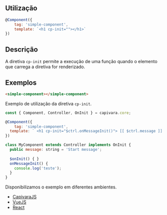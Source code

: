 ## Utilização
```js
@Component({
    tag: 'simple-component',
    template: `<h1 cp-init=""></h1>`
})
```
## Descrição

A diretiva `cp-init` permite a execução de uma função quando o elemento que carrega a diretiva for renderizado.

## Exemplos

```HTML
<simple-component></simple-component>
```

Exemplo de utilização da diretiva `cp-init`.

```js
const { Component, Controller, OnInit } = capivara.core;

@Component({
	tag: 'simple-component',
  template: ` <h1 cp-init="$ctrl.onMessageInit()"> [[ $ctrl.message ]] </h1> `
})

class MyComponent extends Controller implements OnInit {
  public message: string = 'Start message';
  
  $onInit() { }
  onMessageInit() {
  	console.log('teste');
  }
}
```
Disponibilizamos o exemplo em diferentes ambientes.
* [CapivaraJS](https://jsfiddle.net/jcanabarro/1kbLruyq/160/)
* [VueJS](http://jsfiddle.net/jcanabarro/ygznj9mt/77/)
* [React](http://jsfiddle.net/jcanabarro/td4v7qqd/365/)